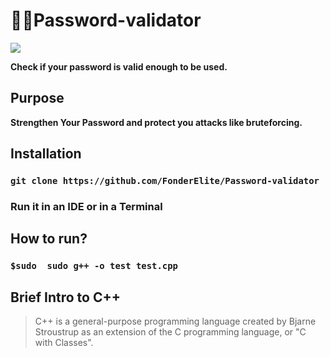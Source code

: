 # 👨‍⚖️Password-validator
<img src="https://cdn.iconscout.com/icon/premium/png-256-thumb/cyber-security-1875738-1586940.png" width="" height="">

 **Check if your password is valid enough to be used.**

## Purpose
**Strengthen Your Password and protect you attacks like bruteforcing.**

## Installation
### ```git clone https://github.com/FonderElite/Password-validator```
### Run it in an IDE or in a Terminal

## How to run?
### ```$sudo  sudo g++ -o test test.cpp```

## Brief Intro to C++
> C++ is a general-purpose programming language 
> created by Bjarne Stroustrup as an extension of the 
> C programming language, or "C with Classes".

